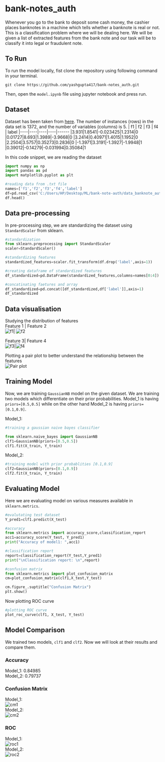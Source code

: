 # bank-notes_auth

Whenever you go to the bank to deposit some cash money, the cashier places banknotes in a machine which tells whether a banknote is real or not. This is a classification problem where we will be dealing here. We will be given a list of extracted features from the bank note and our task will be to classify it into legal or fraudulent note.

## To Run
To run the model locally, fist clone the repository using following command in your terminal.
```
git clone https://github.com/yashgupta417/bank-notes_auth.git
```
Then, open the `model.ipynb` file using jupyter notebook and press run.

## Dataset
Dataset has been taken from [here](https://archive.ics.uci.edu/ml/datasets/banknote+authentication#). The number of instances (rows) in the data set is 1372, and the number of variables (columns) is 5.
| f1 | f2 | f3 | f4 | label
|----|----|----|----|------
|3.931|1.8541|-0.023425|1.2314|0
|0.01727|8.693|1.3989|-3.9668|0
|3.2414|0.40971|1.4015|1.1952|0
|2.2504|3.5757|0.35273|0.2836|0
|-1.3971|3.3191|-1.3927|-1.9948|1
|0.39012|-0.14279|-0.031994|0.35084|1

In this code snippet, we are reading the dataset
```python
import numpy as np
import pandas as pd
import matplotlib.pyplot as plt

#reading data from .txt file
names=['f1','f2','f3','f4','label']
df=pd.read_csv('C:/Users/HP/Desktop/ML/bank-note-auth/data_banknote_authentication.txt',header=None,names=names)
df.head()
```

## Data pre-processing
In pre-processing step, we are standardizing the dataset using `StandardScaler` from sklearn.
```python
#standardization
from sklearn.preprocessing import StandardScaler
scaler=StandardScaler()

#standardizing features
standardized_features=scaler.fit_transform(df.drop('label',axis=1))

#creating dataframe of standardized features
df_standardized=pd.DataFrame(standardized_features,columns=names[0:4])

#concatinating faetures and array
df_standardized=pd.concat([df_standardized,df['label']],axis=1)
df_standardized
```

## Data visualisation
Studying the distribution of features\
Feature 1 | Feature 2\
![f1](/f1.png)| ![f2](/f2.png)


Feature 3| Feature 4\
![f3](/f3.png)|![f4](/f4.png)

Plotting a pair plot to better understand the relationship between the features\
![Pair plot](/pair_plot.png)


## Training Model
Now, we are training `GaussianNB` model on the given dataset. We are training two models which differentiate on their prior probabilities. Model_1 is having `priors=[0.5,0.5]`
while on the other hand Model_2 is having `priors=[0.1,0.9]`.

Model_1:
```python
#training a gaussian naive bayes classifier

from sklearn.naive_bayes import GaussianNB
clf1=GaussianNB(priors=[0.5,0.5])
clf1.fit(X_train, Y_train)
```

Model_2:
```python
#training model with prior probablities [0.1,0.9]
clf2=GaussianNB(priors=[0.1,0.9])
clf2.fit(X_train, Y_train)
```
## Evaluating Model
Here we are evaluating model on various measures available in `sklearn.metrics`.
```python
#evalutating test dataset
Y_pred1=clf1.predict(X_test)

#accuracy
from sklearn.metrics import accuracy_score,classification_report
acc1=accuracy_score(Y_test, Y_pred1)
print("Accuracy of model1: ",acc1)

#classification report
report=classification_report(Y_test,Y_pred1)
print("\nClassification report: \n",report)

#confusion matrix
from sklearn.metrics import plot_confusion_matrix
cm=plot_confusion_matrix(clf1,X_test,Y_test)

cm.figure_.suptitle("Confusion Matrix")
plt.show()
```

Now plotting ROC curve
```python
#plotting ROC curve
plot_roc_curve(clf1, X_test, Y_test)
```

## Model Comparison
We trained two models, `clf1` and `clf2`. Now we will look at their results and compare them.

### Accuracy
Model_1: 0.84985\
Model_2: 0.79737

### Confusion Matrix
Model_1:\
![cm1](/cm1.png)\
Model_2:\
![cm2](/cm2.png)

### ROC
Model_1:\
![roc1](/roc1.png)\
Model_2:\
![roc2](/roc2.png)
